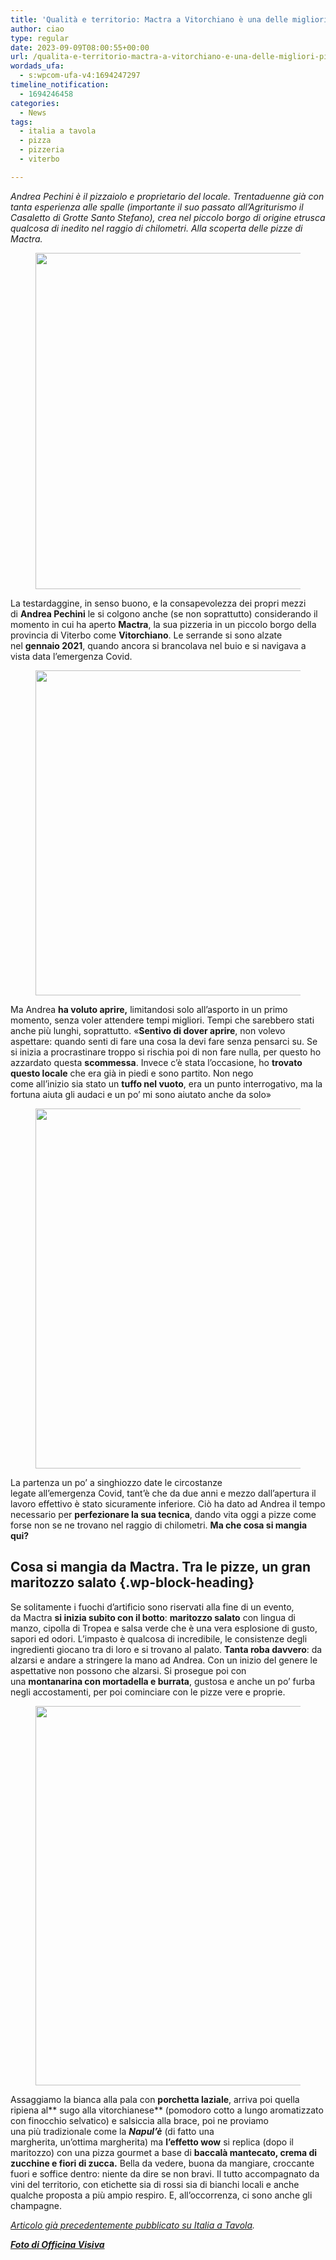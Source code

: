 ```yaml
---
title: 'Qualità e territorio: Mactra a Vitorchiano è una delle migliori pizzerie del viterbese'
author: ciao
type: regular
date: 2023-09-09T08:00:55+00:00
url: /qualita-e-territorio-mactra-a-vitorchiano-e-una-delle-migliori-pizzerie-del-viterbese/
wordads_ufa:
  - s:wpcom-ufa-v4:1694247297
timeline_notification:
  - 1694246458
categories:
  - News
tags:
  - italia a tavola
  - pizza
  - pizzeria
  - viterbo

---
```

_Andrea Pechini è il pizzaiolo e proprietario del locale. Trentaduenne già con tanta esperienza alle spalle (importante il suo passato all&#8217;Agriturismo il Casaletto di Grotte Santo Stefano), crea nel piccolo borgo di origine etrusca qualcosa di inedito nel raggio di chilometri. Alla scoperta delle pizze di Mactra._<figure class="wp-block-image aligncenter size-large is-resized">

<img decoding="async" src="images/wp-content/uploads/2023/09/79-officina-visiva-foto-pizza-italia-a-tavola-alessandro-creta-mactra-andrea-pechini_22.jpg?w=1024" alt="" class="wp-image-2596" style="width:538px;height:auto" /> </figure> 

La testardaggine, in senso buono, e la consapevolezza dei propri mezzi di&nbsp;**Andrea&nbsp;Pechini**&nbsp;le si colgono&nbsp;anche (se non soprattutto) considerando il momento in cui ha aperto&nbsp;**Mactra**, la sua pizzeria in un piccolo borgo della provincia di Viterbo come&nbsp;**Vitorchiano**. Le serrande si sono alzate nel&nbsp;**gennaio 2021**, quando ancora si brancolava nel buio e si navigava a vista data&nbsp;l’emergenza&nbsp;Covid.<figure class="wp-block-image aligncenter size-large is-resized">

<img decoding="async" src="images/wp-content/uploads/2023/09/79-officina-visiva-foto-pizza-italia-a-tavola-alessandro-creta-mactra-andrea-pechini_17.jpg?w=1024" alt="" class="wp-image-2597" style="width:520px;height:auto" /> </figure> 

Ma Andrea&nbsp;**ha voluto aprire,**&nbsp;limitandosi solo&nbsp;all’asporto&nbsp;in un primo momento, senza voler attendere tempi migliori. Tempi che sarebbero stati anche&nbsp;più&nbsp;lunghi, soprattutto. «**Sentivo di dover aprire**, non volevo aspettare: quando senti di fare una cosa la devi fare senza pensarci su. Se si inizia a&nbsp;procrastinare&nbsp;troppo si rischia poi di non fare nulla, per questo ho azzardato questa&nbsp;**scommessa**. Invece&nbsp;c’è&nbsp;stata&nbsp;l’occasione, ho&nbsp;**trovato questo locale**&nbsp;che era&nbsp;già&nbsp;in piedi e sono partito. Non nego come&nbsp;all’inizio&nbsp;sia stato un&nbsp;**tuffo nel vuoto**, era un punto interrogativo, ma la fortuna aiuta gli audaci e un po’ mi sono aiutato anche da solo»<figure class="wp-block-image aligncenter size-large is-resized">

<img decoding="async" src="images/wp-content/uploads/2023/09/79-officina-visiva-foto-pizza-italia-a-tavola-alessandro-creta-mactra-andrea-pechini_33.jpg?w=1024" alt="" class="wp-image-2599" style="width:576px;height:auto" /> </figure> 

La partenza un po’ a singhiozzo date le circostanze legate&nbsp;all’emergenza&nbsp;Covid,&nbsp;tant’è&nbsp;che da due anni e mezzo&nbsp;dall’apertura&nbsp;il lavoro effettivo è stato sicuramente inferiore.&nbsp;Ciò&nbsp;ha dato ad Andrea il tempo necessario per&nbsp;**perfezionare la sua tecnica**, dando vita oggi a pizze come forse non se ne trovano&nbsp;nel raggio di chilometri.&nbsp;**Ma che cosa si mangia qui?**

## Cosa si mangia da&nbsp;Mactra. Tra le pizze, un gran maritozzo salato {.wp-block-heading}

Se solitamente i fuochi&nbsp;d’artificio&nbsp;sono riservati alla fine di un evento, da&nbsp;Mactra&nbsp;**si inizia subito con il botto**:&nbsp;**maritozzo salato**&nbsp;con lingua di manzo, cipolla di&nbsp;Tropea&nbsp;e salsa verde che è una vera esplosione di gusto, sapori ed odori.&nbsp;L’impasto&nbsp;è qualcosa di incredibile, le consistenze degli ingredienti giocano tra di loro e si trovano al palato.&nbsp;**Tanta roba davvero**: da alzarsi e andare a stringere la mano ad Andrea. Con un inizio del genere le aspettative non possono che alzarsi.&nbsp;Si prosegue poi con una&nbsp;**montanarina&nbsp;con mortadella e&nbsp;burrata**, gustosa e anche un po’ furba negli accostamenti, per poi cominciare con le pizze vere e proprie.<figure class="wp-block-image aligncenter size-large is-resized">

<img decoding="async" src="images/wp-content/uploads/2023/09/79-officina-visiva-foto-pizza-italia-a-tavola-alessandro-creta-mactra-andrea-pechini_41.jpg?w=1024" alt="" class="wp-image-2601" style="width:607px;height:auto" /> </figure> 

Assaggiamo la bianca alla pala con&nbsp;**porchetta laziale**, arriva poi quella ripiena al**&nbsp;sugo alla&nbsp;vitorchianese**&nbsp;(pomodoro cotto a lungo aromatizzato con finocchio selvatico) e salsiccia alla brace, poi ne proviamo una&nbsp;più&nbsp;tradizionale come la&nbsp;_**Napul’è**_&nbsp;(di fatto una margherita,&nbsp;un’ottima&nbsp;margherita) ma&nbsp;**l’effetto&nbsp;wow**&nbsp;si replica (dopo il maritozzo) con una pizza gourmet a base di&nbsp;**baccalà&nbsp;mantecato, crema di zucchine e fiori di zucca.**&nbsp;Bella da vedere, buona da mangiare, croccante fuori e soffice dentro: niente da dire se non bravi. Il tutto accompagnato da vini del territorio, con etichette sia di rossi sia di bianchi locali e anche qualche proposta a&nbsp;più&nbsp;ampio respiro. E,&nbsp;all&#8217;occorrenza, ci sono anche gli champagne.

_<a href="https://www.italiaatavola.net/check-in/2023/9/5/migliori-pizzerie-viterbese-mactra-borgo-vitorchiano/99189/" target="_blank" rel="noreferrer noopener">Articolo già precedentemente pubblicato su Italia a Tavola</a>._

_**<a href="https://www.officinavisiva.it/" target="_blank" rel="noreferrer noopener">Foto di Officina Visiva</a>**_